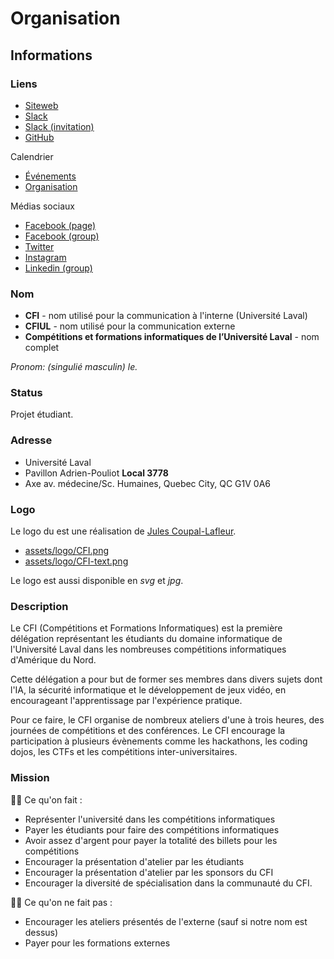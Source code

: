 # Organisation

## Informations

### Liens

- [Siteweb](https://cfiul.ca/)
- [Slack](https://cfi-ul.slack.com/)
- [Slack (invitation)](http://slack.cfiul.ca/)
- [GitHub](https://github.com/CFI-UL/)

Calendrier
  - [Événements](https://calendar.google.com/calendar?cid=dmY3bXU0cXUwZ2ZyaHUycnJkbnAwZnN2ZGdAZ3JvdXAuY2FsZW5kYXIuZ29vZ2xlLmNvbQ)
  - [Organisation](https://calendar.google.com/calendar?cid=MWg1aXJydTNyOTJrbW4wbzhrMWZpZnAyYTRAZ3JvdXAuY2FsZW5kYXIuZ29vZ2xlLmNvbQ)

Médias sociaux
  - [Facebook (page)](https://www.facebook.com/cfiul/)
  - [Facebook (group)](https://www.facebook.com/groups/281680249003676/)
  - [Twitter](https://twitter.com/cfiul)
  - [Instagram](https://www.instagram.com/cfiul)
  - [Linkedin (group)](https://www.linkedin.com/groups/8683543/)


### Nom

- **CFI** - nom utilisé pour la communication à l'interne (Université Laval)
- **CFIUL** - nom utilisé pour la communication externe
- **Compétitions et formations informatiques de l’Université Laval** - nom complet

_Pronom: (singulié masculin) le._

### Status

Projet étudiant.

### Adresse

- Université Laval
- Pavillon Adrien-Pouliot **Local 3778**
- Axe av. médecine/Sc. Humaines, Quebec City, QC G1V 0A6

### Logo

Le logo du est une réalisation de [Jules Coupal-Lafleur](https://ca.linkedin.com/in/jules-coupal-lafleur-2a200415b).

- [assets/logo/CFI.png](assets/logo/CFI.png)
- [assets/logo/CFI-text.png](assets/logo/CFI-text.png)

Le logo est aussi disponible en _svg_ et _jpg_.

### Description

Le CFI (Compétitions et Formations Informatiques) est la première délégation représentant les étudiants du domaine informatique de l'Université Laval dans les nombreuses compétitions informatiques d'Amérique du Nord.

Cette délégation a pour but de former ses membres dans divers sujets dont l'IA, la sécurité informatique et le développement de jeux vidéo, en encourageant l'apprentissage par l'expérience pratique.

Pour ce faire, le CFI organise de nombreux ateliers d'une à trois heures, des journées de compétitions et des conférences. Le CFI encourage la participation à plusieurs évènements comme les hackathons, les coding dojos, les CTFs et les compétitions inter-universitaires.

### Mission

👍🏻 Ce qu'on fait :

- Représenter l'université dans les compétitions informatiques
- Payer les étudiants pour faire des compétitions informatiques
- Avoir assez d'argent pour payer la totalité des billets pour les compétitions
- Encourager la présentation d'atelier par les étudiants
- Encourager la présentation d'atelier par les sponsors du CFI
- Encourager la diversité de spécialisation dans la communauté du CFI.

👎🏻 Ce qu'on ne fait pas :

- Encourager les ateliers présentés de l'externe (sauf si notre nom est dessus)
- Payer pour les formations externes
